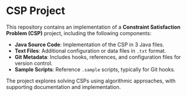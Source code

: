 # CSP Project

This repository contains an implementation of a **Constraint Satisfaction Problem (CSP)** project, including the following components:

- **Java Source Code**: Implementation of the CSP in 3 Java files.
- **Text Files**: Additional configuration or data files in `.txt` format.
- **Git Metadata**: Includes hooks, references, and configuration files for version control.
- **Sample Scripts**: Reference `.sample` scripts, typically for Git hooks.

The project explores solving CSPs using algorithmic approaches, with supporting documentation and implementation.

